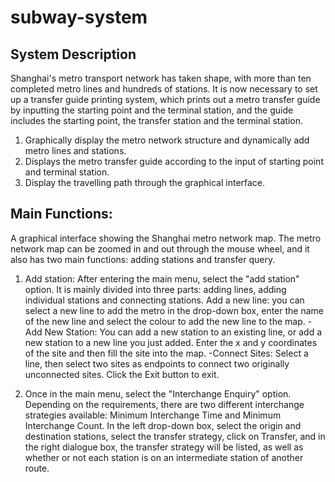 # subway-system
## System Description
Shanghai's metro transport network has taken shape, with more than ten completed metro lines and hundreds of stations. It is now necessary to set up a transfer guide printing system, which prints out a metro transfer guide by inputting the starting point and the terminal station, and the guide includes the starting point, the transfer station and the terminal station.

1. Graphically display the metro network structure and dynamically add metro lines and stations.
2. Displays the metro transfer guide according to the input of starting point and terminal station.
3. Display the travelling path through the graphical interface.

## Main Functions:
A graphical interface showing the Shanghai metro network map. The metro network map can be zoomed in and out through the mouse wheel, and it also has two main functions: adding stations and transfer query.
1. Add station:
  After entering the main menu, select the "add station" option.
It is mainly divided into three parts: adding lines, adding individual stations and connecting stations.
Add a new line: you can select a new line to add the metro in the drop-down box, enter the name of the new line and select the colour to add the new line to the map.
-Add New Station: You can add a new station to an existing line, or add a new station to a new line you just added. Enter the x and y coordinates of the site and then fill the site into the map.
-Connect Sites: Select a line, then select two sites as endpoints to connect two originally unconnected sites.
Click the Exit button to exit.

2. Once in the main menu, select the "Interchange Enquiry" option.
 Depending on the requirements, there are two different interchange strategies available: Minimum Interchange Time and Minimum Interchange Count.
 In the left drop-down box, select the origin and destination stations, select the transfer strategy, click on Transfer, and in the right dialogue box, the transfer strategy will be listed, as well as whether or not each station is on an intermediate station of another route.
